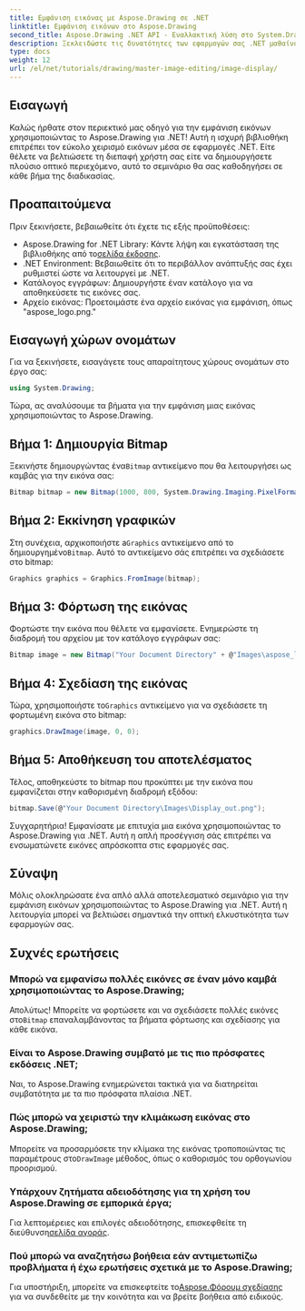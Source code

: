 ```yaml
---
title: Εμφάνιση εικόνας με Aspose.Drawing σε .NET
linktitle: Εμφάνιση εικόνων στο Aspose.Drawing
second_title: Aspose.Drawing .NET API - Εναλλακτική λύση στο System.Drawing.Common
description: Ξεκλειδώστε τις δυνατότητες των εφαρμογών σας .NET μαθαίνοντας πώς να προβάλλετε εικόνες χωρίς κόπο χρησιμοποιώντας τη βιβλιοθήκη Aspose.Drawing. Αυτό το περιεκτικό σεμινάριο παρέχει έναν σαφή, βήμα προς βήμα οδηγό.
type: docs
weight: 12
url: /el/net/tutorials/drawing/master-image-editing/image-display/
---
```

## Εισαγωγή

Καλώς ήρθατε στον περιεκτικό μας οδηγό για την εμφάνιση εικόνων χρησιμοποιώντας το Aspose.Drawing για .NET! Αυτή η ισχυρή βιβλιοθήκη επιτρέπει τον εύκολο χειρισμό εικόνων μέσα σε εφαρμογές .NET. Είτε θέλετε να βελτιώσετε τη διεπαφή χρήστη σας είτε να δημιουργήσετε πλούσιο οπτικό περιεχόμενο, αυτό το σεμινάριο θα σας καθοδηγήσει σε κάθε βήμα της διαδικασίας.

## Προαπαιτούμενα

Πριν ξεκινήσετε, βεβαιωθείτε ότι έχετε τις εξής προϋποθέσεις:

-  Aspose.Drawing for .NET Library: Κάντε λήψη και εγκατάσταση της βιβλιοθήκης από το[σελίδα έκδοσης](https://releases.aspose.com/drawing/net/).
- .NET Environment: Βεβαιωθείτε ότι το περιβάλλον ανάπτυξής σας έχει ρυθμιστεί ώστε να λειτουργεί με .NET.
- Κατάλογος εγγράφων: Δημιουργήστε έναν κατάλογο για να αποθηκεύσετε τις εικόνες σας.
- Αρχείο εικόνας: Προετοιμάστε ένα αρχείο εικόνας για εμφάνιση, όπως "aspose_logo.png."

## Εισαγωγή χώρων ονομάτων

Για να ξεκινήσετε, εισαγάγετε τους απαραίτητους χώρους ονομάτων στο έργο σας:

```csharp
using System.Drawing;
```

Τώρα, ας αναλύσουμε τα βήματα για την εμφάνιση μιας εικόνας χρησιμοποιώντας το Aspose.Drawing.

## Βήμα 1: Δημιουργία Bitmap

 Ξεκινήστε δημιουργώντας ένα`Bitmap` αντικείμενο που θα λειτουργήσει ως καμβάς για την εικόνα σας:

```csharp
Bitmap bitmap = new Bitmap(1000, 800, System.Drawing.Imaging.PixelFormat.Format32bppPArgb);
```

## Βήμα 2: Εκκίνηση γραφικών

 Στη συνέχεια, αρχικοποιήστε a`Graphics` αντικείμενο από το δημιουργημένο`Bitmap`. Αυτό το αντικείμενο σάς επιτρέπει να σχεδιάσετε στο bitmap:

```csharp
Graphics graphics = Graphics.FromImage(bitmap);
```

## Βήμα 3: Φόρτωση της εικόνας

Φορτώστε την εικόνα που θέλετε να εμφανίσετε. Ενημερώστε τη διαδρομή του αρχείου με τον κατάλογο εγγράφων σας:

```csharp
Bitmap image = new Bitmap("Your Document Directory" + @"Images\aspose_logo.png");
```

## Βήμα 4: Σχεδίαση της εικόνας

 Τώρα, χρησιμοποιήστε το`Graphics` αντικείμενο για να σχεδιάσετε τη φορτωμένη εικόνα στο bitmap:

```csharp
graphics.DrawImage(image, 0, 0);
```

## Βήμα 5: Αποθήκευση του αποτελέσματος

Τέλος, αποθηκεύστε το bitmap που προκύπτει με την εικόνα που εμφανίζεται στην καθορισμένη διαδρομή εξόδου:

```csharp
bitmap.Save(@"Your Document Directory\Images\Display_out.png");
```

Συγχαρητήρια! Εμφανίσατε με επιτυχία μια εικόνα χρησιμοποιώντας το Aspose.Drawing για .NET. Αυτή η απλή προσέγγιση σάς επιτρέπει να ενσωματώνετε εικόνες απρόσκοπτα στις εφαρμογές σας.

## Σύναψη

Μόλις ολοκληρώσατε ένα απλό αλλά αποτελεσματικό σεμινάριο για την εμφάνιση εικόνων χρησιμοποιώντας το Aspose.Drawing για .NET. Αυτή η λειτουργία μπορεί να βελτιώσει σημαντικά την οπτική ελκυστικότητα των εφαρμογών σας.

## Συχνές ερωτήσεις

### Μπορώ να εμφανίσω πολλές εικόνες σε έναν μόνο καμβά χρησιμοποιώντας το Aspose.Drawing;

 Απολύτως! Μπορείτε να φορτώσετε και να σχεδιάσετε πολλές εικόνες στο`Bitmap` επαναλαμβάνοντας τα βήματα φόρτωσης και σχεδίασης για κάθε εικόνα.

### Είναι το Aspose.Drawing συμβατό με τις πιο πρόσφατες εκδόσεις .NET;

Ναι, το Aspose.Drawing ενημερώνεται τακτικά για να διατηρείται συμβατότητα με τα πιο πρόσφατα πλαίσια .NET.

### Πώς μπορώ να χειριστώ την κλιμάκωση εικόνας στο Aspose.Drawing;

 Μπορείτε να προσαρμόσετε την κλίμακα της εικόνας τροποποιώντας τις παραμέτρους στο`DrawImage` μέθοδος, όπως ο καθορισμός του ορθογωνίου προορισμού.

### Υπάρχουν ζητήματα αδειοδότησης για τη χρήση του Aspose.Drawing σε εμπορικά έργα;

 Για λεπτομέρειες και επιλογές αδειοδότησης, επισκεφθείτε τη διεύθυνση[σελίδα αγοράς](https://purchase.conholdate.com/buy).

### Πού μπορώ να αναζητήσω βοήθεια εάν αντιμετωπίζω προβλήματα ή έχω ερωτήσεις σχετικά με το Aspose.Drawing;

Για υποστήριξη, μπορείτε να επισκεφτείτε το[Aspose.Φόρουμ σχεδίασης](https://forum.aspose.com/c/diagram/17) για να συνδεθείτε με την κοινότητα και να βρείτε βοήθεια από ειδικούς.